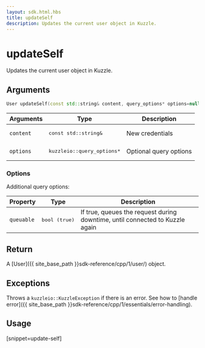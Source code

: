 ```yaml
---
layout: sdk.html.hbs
title: updateSelf
description: Updates the current user object in Kuzzle.
---
```


# updateSelf

Updates the current user object in Kuzzle.

## Arguments

```cpp
User updateSelf(const std::string& content, query_options* options=nullptr);
```

| Arguments    | Type    | Description
|--------------|---------|-------------|
| `content` | <pre>const std::string&</pre> | New credentials |
| `options`  | <pre>kuzzleio::query_options*</pre>  | Optional query options |


### **Options**

Additional query options:

| Property     | Type    | Description  |
| ---------- | ------- | -------------- |
| `queuable` | <pre>bool (true)</pre> | If true, queues the request during downtime, until connected to Kuzzle again |

## Return

A [User]({{ site_base_path }}sdk-reference/cpp/1/user/) object.

## Exceptions

Throws a `kuzzleio::KuzzleException` if there is an error. See how to [handle error]({{ site_base_path }}sdk-reference/cpp/1/essentials/error-handling).

## Usage

[snippet=update-self]
